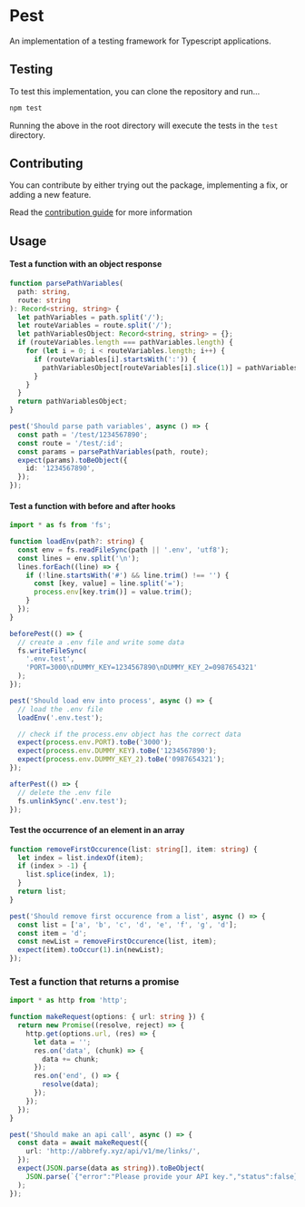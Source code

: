 # Pest

An implementation of a testing framework for Typescript applications.

## Testing

To test this implementation, you can clone the repository and run...

```bash
npm test
```

Running the above in the root directory will execute the tests in the `test` directory.

## Contributing

You can contribute by either trying out the package, implementing a fix, or adding a new feature.

Read the [contribution guide](https://github.com/opensaucerer/pest/blob/main/contributing.md) for more information

## Usage

#### Test a function with an object response

```ts
function parsePathVariables(
  path: string,
  route: string
): Record<string, string> {
  let pathVariables = path.split('/');
  let routeVariables = route.split('/');
  let pathVariablesObject: Record<string, string> = {};
  if (routeVariables.length === pathVariables.length) {
    for (let i = 0; i < routeVariables.length; i++) {
      if (routeVariables[i].startsWith(':')) {
        pathVariablesObject[routeVariables[i].slice(1)] = pathVariables[i];
      }
    }
  }
  return pathVariablesObject;
}

pest('Should parse path variables', async () => {
  const path = '/test/1234567890';
  const route = '/test/:id';
  const params = parsePathVariables(path, route);
  expect(params).toBeObject({
    id: '1234567890',
  });
});
```

#### Test a function with before and after hooks

```ts
import * as fs from 'fs';

function loadEnv(path?: string) {
  const env = fs.readFileSync(path || '.env', 'utf8');
  const lines = env.split('\n');
  lines.forEach((line) => {
    if (!line.startsWith('#') && line.trim() !== '') {
      const [key, value] = line.split('=');
      process.env[key.trim()] = value.trim();
    }
  });
}

beforePest(() => {
  // create a .env file and write some data
  fs.writeFileSync(
    '.env.test',
    'PORT=3000\nDUMMY_KEY=1234567890\nDUMMY_KEY_2=0987654321'
  );
});

pest('Should load env into process', async () => {
  // load the .env file
  loadEnv('.env.test');

  // check if the process.env object has the correct data
  expect(process.env.PORT).toBe('3000');
  expect(process.env.DUMMY_KEY).toBe('1234567890');
  expect(process.env.DUMMY_KEY_2).toBe('0987654321');
});

afterPest(() => {
  // delete the .env file
  fs.unlinkSync('.env.test');
});
```

#### Test the occurrence of an element in an array

```ts
function removeFirstOccurence(list: string[], item: string) {
  let index = list.indexOf(item);
  if (index > -1) {
    list.splice(index, 1);
  }
  return list;
}

pest('Should remove first occurence from a list', async () => {
  const list = ['a', 'b', 'c', 'd', 'e', 'f', 'g', 'd'];
  const item = 'd';
  const newList = removeFirstOccurence(list, item);
  expect(item).toOccur(1).in(newList);
});
```

### Test a function that returns a promise

```ts
import * as http from 'http';

function makeRequest(options: { url: string }) {
  return new Promise((resolve, reject) => {
    http.get(options.url, (res) => {
      let data = '';
      res.on('data', (chunk) => {
        data += chunk;
      });
      res.on('end', () => {
        resolve(data);
      });
    });
  });
}

pest('Should make an api call', async () => {
  const data = await makeRequest({
    url: 'http://abbrefy.xyz/api/v1/me/links/',
  });
  expect(JSON.parse(data as string)).toBeObject(
    JSON.parse(`{"error":"Please provide your API key.","status":false}`)
  );
});
```

